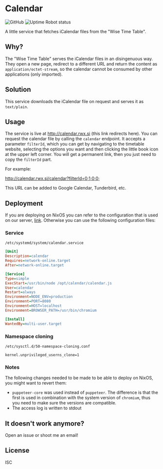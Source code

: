 # Calendar
![GitHub](https://img.shields.io/github/license/brokenpylons/Calendar.svg)
![Uptime Robot status](https://img.shields.io/uptimerobot/status/m782317712-2ae246eb8b50066d57d5fc80.svg)

A little service that fetches iCalendar files from the "Wise Time Table".

## Why?
The "Wise Time Table" serves the iCalendar files in an disingenuous way. They open a new page, redirect to a different URL and return the content as ```application/octet-stream```, so the calendar cannot be consumed by other applications (only imported).

## Solution
This service downloads the iCalendar file on request and serves it as ```text/plain```.

## Usage
The service is live at <http://calendar.rwx.si> (this link redirects here). You can request the calendar file by calling the ```calendar``` endpoint. It accepts a parameter ```filterId```, which you can get by navigating to the timetable website, selecting the options you want and then clicking the little book icon at the upper left corner. You will get a permanent link, then you just need to copy the ```filterId``` part.

For example:

<http://calendar.rwx.si/calendar?filterId=0;1;0;0;>

This URL can be added to Google Calendar, Tunderbird, etc.

## Deployment
If you are deploying on NixOS you can refer to the configuration that is used on our server, [link](https://github.com/UM-LPM/server/blob/master/machines/calendar/configure.nix). Otherwise you can use the following configuration files:

### Service

```
/etc/systemd/system/calendar.service
```

```ini
[Unit]
Description=calendar
Requires=network-online.target
After=network-online.target

[Service]
Type=simple
ExecStart=/usr/bin/node /opt/calendar/calendar.js
User=calendar
Restart=always
Environment=NODE_ENV=production
Environment=PORT=8080
Environment=HOST=localhost
Environment=BROWSER_PATH=/usr/bin/chromium

[Install]
WantedBy=multi-user.target
```

### Namespace cloning

```
/etc/sysctl.d/50-namespace-cloning.conf
```

```
kernel.unprivileged_userns_clone=1
```
### Notes
The following changes needed to be made to be able to deploy on NixOS, you might want to revert them:
* ```puppeteer-core``` was used instead of ```puppeteer```. The difference is that the first is used in combination with the system version of ```chromium```, thus you need to make sure the versions are compatible.
* The access log is written to stdout

## It doesn't work anymore?

Open an issue or shoot me an email!

## License

ISC
